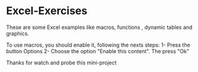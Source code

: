 # Excel-Exercises
These are some Excel examples like macros, functions , dynamic tables and graphics.

To use macros, you should enable it, following the nexts steps:
1- Press the button Options
2- Choose the option "Enable this content". The press "Ok"

Thanks for watch and probe this mini-project
